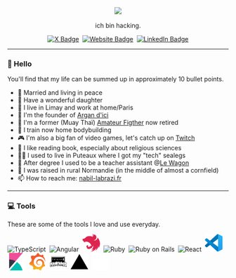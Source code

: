 <div id="header" align="center">
  <img src="https://media.giphy.com/media/ZVik7pBtu9dNS/giphy.gif" width="400" />
  <p>ich bin hacking.</p>
</div>

<div id="badges" align="center">
  <a href="https://twitter.com/Nabil71405502"><img src="https://img.shields.io/badge/(twitter)-000000?style=for-the-badge&logo=x&logoColor=white" alt="X Badge"/></a>&nbsp;
  <a href="https://nabil-labrazi.fr/"><img src="https://img.shields.io/static/v1?label=&message=nabil-labrazi.fr&color=7268F0&style=for-the-badge&logo=googlechrome&logoColor=white" alt="Website Badge" /></a>&nbsp;
  <a href="https://www.linkedin.com/in/nabil-labrazi/"><img src="https://img.shields.io/badge/LinkedIn-0077B5?style=for-the-badge&logo=linkedin&logoColor=white" alt="LinkedIn Badge"/></a>
</div>

----

### 👋 Hello

You'll find that my life can be summed up in approximately 10 bullet points.

- 💍 Married and living in peace
- 👶 Have a wonderful daughter
- 🏡 I live in Limay and work at home/Paris
- 🧴 I'm the founder of [Argan d'ici](https://argandici.com)
- 🥊 I'm a former (Muay Thaï) [Amateur Figther](https://www.pst92.com/2019-2020) now retired
- 💪 I train now home bodybuilding
- 🎮 I'm also a big fan of video games, let's catch up on [Twitch](https://www.twitch.tv/zref)
- 📖 I like reading book, especially about religious sciences
- 🧑‍💻 I used to live in Puteaux where I got my "tech" sealegs
- 📓 After degree I used to be a teacher assistant @[Le Wagon](https://www.lewagon.com/)
- 🌽 I was raised in rural Normandie (in the middle of almost a cornfield)
- 📫 How to reach me: [nabil-labrazi.fr](https://nabil-labrazi.fr/)


----

### 💻 Tools

These are some of the tools I love and use everyday.

<img src="https://cdn.jsdelivr.net/gh/devicons/devicon/icons/typescript/typescript-original.svg" title="TypeScript" alt="TypeScript" width="40" height="40"/>&nbsp;
<img src="https://cdn.jsdelivr.net/gh/devicons/devicon/icons/angularjs/angularjs-original.svg" title="Angular" alt="Angular" width="40" height="40"/>&nbsp;
<img src="https://github.com/devicons/devicon/blob/v2.16.0/icons/nestjs/nestjs-original.svg" title="NestJS" alt="NestJS" width="40" height="40"/>&nbsp;
<img src="https://cdn.jsdelivr.net/gh/devicons/devicon/icons/ruby/ruby-original.svg" title="Ruby" alt="Ruby" width="40" height="40"/>&nbsp;
<img src="https://cdn.jsdelivr.net/gh/devicons/devicon/icons/rails/rails-plain.svg" title="Ruby on Rails" alt="Ruby on Rails" width="40" height="40"/>&nbsp;
<img src="https://cdn.jsdelivr.net/gh/devicons/devicon/icons/react/react-original.svg" title="React" alt="React" width="40" height="40"/>&nbsp;
<img src="https://github.com/devicons/devicon/blob/master/icons/vscode/vscode-original.svg" title="VS Code" alt="VS Code" width="40" height="40"/>&nbsp;
<img src="https://github.com/devicons/devicon/blob/master/icons/kibana/kibana-original.svg" title="Kibana" alt="Kibana" width="40" height="40"/>&nbsp;
<img src="https://github.com/devicons/devicon/blob/master/icons/grafana/grafana-original.svg" title="Grafana" alt="Grafana" width="40" height="40"/>&nbsp;
<img src="https://github.com/devicons/devicon/blob/master/icons/ohmyzsh/ohmyzsh-original.svg" title="ohmyzsh" alt="ohmyzsh" width="40" height="40"/>&nbsp;
<img src="https://github.com/devicons/devicon/blob/master/icons/vercel/vercel-original.svg" title="Vercel" alt="Vercel" width="40" height="40"/>&nbsp;
<img src="https://github.com/devicons/devicon/blob/master/icons/railway/railway-original.svg" title="Railway" alt="Railway" width="40" height="40"/>&nbsp;
